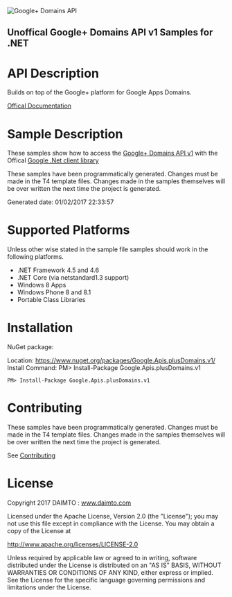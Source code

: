 ﻿![Google+ Domains API](http://www.google.com/images/icons/product/gplus-32.png)

## Unoffical Google+ Domains API v1 Samples for .NET  ##

API Description
=============

Builds on top of the Google+ platform for Google Apps Domains.

[Offical Documentation](https://developers.google.com/+/domains/)

Sample Description
=============

These samples show how to access the [Google+ Domains API v1](https://developers.google.com/+/domains/) with the Offical [Google .Net client library](https://github.com/google/google-api-dotnet-client)

These samples have been programmatically generated. Changes must be made in the T4 template files. Changes made in the samples themselves will be over written the next time the project is generated.

Generated date: 01/02/2017 22:33:57 

Supported Platforms
=================================

Unless other wise stated in the sample file samples should work in the following platforms.

* .NET Framework 4.5 and 4.6
* .NET Core (via netstandard1.3 support)
* Windows 8 Apps
* Windows Phone 8 and 8.1
* Portable Class Libraries

Installation
=================================

NuGet package:

Location: https://www.nuget.org/packages/Google.Apis.plusDomains.v1/ 
Install Command: PM>  Install-Package Google.Apis.plusDomains.v1

```
PM> Install-Package Google.Apis.plusDomains.v1
```

Contributing
=================================

These samples have been programmatically generated. Changes must be made in the T4 template files. Changes made in the samples themselves will be over written the next time the project is generated.

See [Contributing](CONTRIBUTING.md)

License
=================================

Copyright 2017 DAIMTO :  www.daimto.com

Licensed under the Apache License, Version 2.0 (the "License"); you may not use this file except in compliance with
the License. You may obtain a copy of the License at

http://www.apache.org/licenses/LICENSE-2.0

Unless required by applicable law or agreed to in writing, software distributed under the License is distributed on
an "AS IS" BASIS, WITHOUT WARRANTIES OR CONDITIONS OF ANY KIND, either express or implied. See the License for the
specific language governing permissions and limitations under the License.
